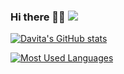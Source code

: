 ### Hi there 👋🏻 ![](https://komarev.com/ghpvc/?username=davita01101110exe&color=blueviolet&style=flat-square)

[![Davita's GitHub stats](https://github-readme-stats.vercel.app/api?username=davita01101110exe&show_icons=true&theme=swift)](https://github.com/davita01101110exe/github-readme-stats)

[![Most Used Languages](https://github-readme-stats.vercel.app/api/top-langs/?username=davita01101110exe&layout=compact)](https://github.com/davita01101110exe/github-readme-stats)